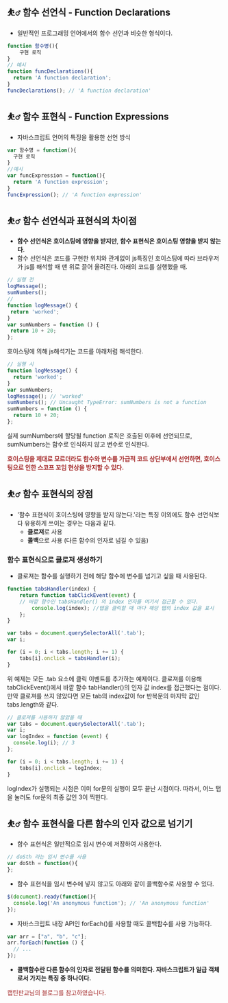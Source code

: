 ## ⛹️‍♂️ 함수 선언식 - Function Declarations
- 일반적인 프로그래밍 언어에서의 함수 선언과 비슷한 형식이다.
```javascript
function 함수명(){
	구현 로직
}
// 예시
function funcDeclarations(){
  return 'A function declaration';
}
funcDeclarations(); // 'A function declaration'
```

## ⛹️‍♂️ 함수 표현식 - Function Expressions
- 자바스크립트 언어의 특징을 활용한 선언 방식
```javascript
var 함수명 = function(){
  구현 로직
}
//예시
var funcExpression = function(){
  return 'A function expression';
}
funcExpression(); // 'A function expression'
```

## ⛹️‍♂️ 함수 선언식과 표현식의 차이점
 - **함수 선언식은 호이스팅에 영향을 받지만**, **함수 표현식은 호이스팅 영향을 받지 않는다**.
 - 함수 선언식은 코드를 구현한 위치와 관게없이 js특징인 호이스팅에 따라 브라우저가 js를 해석할 때 맨 위로 끌어 올려진다.
 아래의 코드를 실행했을 때.
 ```javascript
// 실행 전
logMessage();
sumNumbers();
//
function logMessage() {
  return 'worked';
}
var sumNumbers = function () {
  return 10 + 20;
};
```
호이스팅에 의해 js해석기는 코드를 아래처럼 해석한다.

```javascript
// 실행 시
function logMessage() {
  return 'worked';
}
var sumNumbers;
logMessage(); // 'worked'
sumNumbers(); // Uncaught TypeError: sumNumbers is not a function
sumNumbers = function () {
  return 10 + 20;
};
```

실제 sumNumbers에 할당될 function 로직은 호출된 이후에 선언되므로, sumNumbers는 함수로 인식하지 않고 변수로 인식한다.

**<p style="color:brown">호이스팅을 제대로 모르더라도 함수와 변수를 가급적 코드 상단부에서 선언하면, 호이스팅으로 인한 스코프 꼬임 현상을 방지할 수 있다.</p>**


## ⛹️‍♂️ 함수 표현식의 장점
- '함수 표현식이 호이스팅에 영향을 받지 않는다.'라는 특징 이외에도 함수 선언식보다 유용하게 쓰이는 경우는 다음과 같다.
	- **클로져**로 사용
    - **콜백**으로 사용 (다른 함수의 인자로 넘길 수 있음)

### 함수 표현식으로 클로져 생성하기
- 클로져는 함수를 실행하기 전에 해당 함수에 변수를 넘기고 싶을 때 사용된다.
```javascript
function tabsHandler(index) {
    return function tabClickEvent(event) {
    // 바깥 함수인 tabsHandler() 의 index 인자를 여기서 접근할 수 있다.
        console.log(index); //탭을 클릭할 때 마다 해당 탭의 index 값을 표시
    };
}

var tabs = document.querySelectorAll('.tab');
var i;

for (i = 0; i < tabs.length; i += 1) {
    tabs[i].onclick = tabsHandler(i);
}
```
위 예제는 모든 .tab 요소에 클릭 이벤트를 추가하는 예제이다. 클로져를 이용해 tabClickEvent()에서 바깥 함수 tabHandler()의 인자 값 index를 접근했다는 점이다.
만약 클로져를 쓰지 않았다면 모든 tab의 index값이 for 반복문의 마지막 값인 tabs.length와 같다.
```javascript
// 클로져를 사용하지 않았을 때
var tabs = document.querySelectorAll('.tab');
var i;
var logIndex = function (event) {
  console.log(i); // 3
};

for (i = 0; i < tabs.length; i += 1) {
    tabs[i].onclick = logIndex;
}
```
logIndex가 실행되는 시점은 이미 for문의 실행이 모두 끝난 시점이다. 따라서, 어느 탭을 눌러도 for문의 최종 값인 3이 찍힌다.

## ⛹️‍♂️ 함수 표현식을 다른 함수의 인자 값으로 넘기기
- 함수 표현식은 일반적으로 임시 변수에 저장하여 사용한다.
```javascript
// doSth 라는 임시 변수를 사용
var doSth = function(){
};
```
- 함수 표현식을 임시 변수에 넣지 않고도 아래와 같이 콜백함수로 사용할 수 있다.
```javascript
$(document).ready(function(){
  console.log('An anonymous function'); // 'An anonymous function'
});
```
- 자바스크립트 내장 API인 forEach()를 사용할 때도 콜백함수를 사용 가능하다.
```javascript
var arr = ["a", "b", "c"];
arr.forEach(function () {
  // ...
});
```
- **콜백함수란 다른 함수의 인자로 전달된 함수를 의미한다. 자바스크립트가 일급 객체로서 가지는 특징 중 하나이다.**

<p style="color:brown">캡틴판교님의 블로그를 참고하였습니다.</p>
